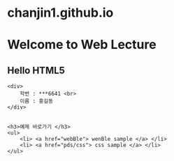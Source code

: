 # chanjin1.github.io
<!DOCTYPE html>
<html lang="en">
<head>
    <meta charset="UTF-8">
    <meta name="viewport" content="width=device-width, initial-scale=1.0">
    <title>Document</title>
</head>
<body>
    <h1>Welcome to Web Lecture</h1>
    <h2>Hello HTML5</h2>

    <div>
        학번 : ***6641 <br>
        이름 : 홍길동
    </div>


    <h3>예제 바로가기 </h3>
    <ul>
        <li> <a href="webBle"> wenBle sample </a> </li>
        <li> <a href="pds/css"> css sample </a> </li>
    </ul>
    
</body>
</html>
